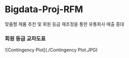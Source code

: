# Bigdata-Proj-RFM
맞춤형 제품 추천 및 회원 등급 재조정을 통한 유통회사 매출 증대

### 회원 등급 교차도표
![Contingency Plot](./Contingency Plot.JPG)
